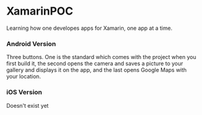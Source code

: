 # XamarinPOC

Learning how one developes apps for Xamarin, one app at a time.

### Android Version

Three buttons.  One is the standard which comes with the project when you first build it, the second opens the camera and saves a picture to your gallery and displays it on the app, and the last opens Google Maps with your location.

### iOS Version

Doesn't exist yet
